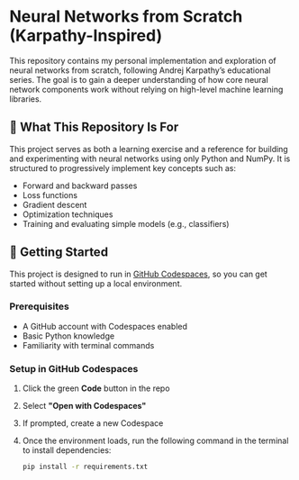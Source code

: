 # Neural Networks from Scratch (Karpathy-Inspired)

This repository contains my personal implementation and exploration of neural networks from scratch, following Andrej Karpathy’s educational series. The goal is to gain a deeper understanding of how core neural network components work without relying on high-level machine learning libraries.

## 🧠 What This Repository Is For

This project serves as both a learning exercise and a reference for building and experimenting with neural networks using only Python and NumPy. It is structured to progressively implement key concepts such as:

- Forward and backward passes  
- Loss functions  
- Gradient descent  
- Optimization techniques  
- Training and evaluating simple models (e.g., classifiers)

## 🚀 Getting Started

This project is designed to run in [GitHub Codespaces](https://github.com/features/codespaces), so you can get started without setting up a local environment.

### Prerequisites

- A GitHub account with Codespaces enabled  
- Basic Python knowledge  
- Familiarity with terminal commands  

### Setup in GitHub Codespaces

1. Click the green **Code** button in the repo  
2. Select **"Open with Codespaces"**  
3. If prompted, create a new Codespace  
4. Once the environment loads, run the following command in the terminal to install dependencies:

   ```bash
   pip install -r requirements.txt
